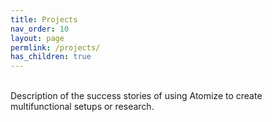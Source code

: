 ```yaml
---
title: Projects
nav_order: 10
layout: page
permlink: /projects/
has_children: true
---
```

<br/>
Description of the success stories of using Atomize to create multifunctional setups or research.